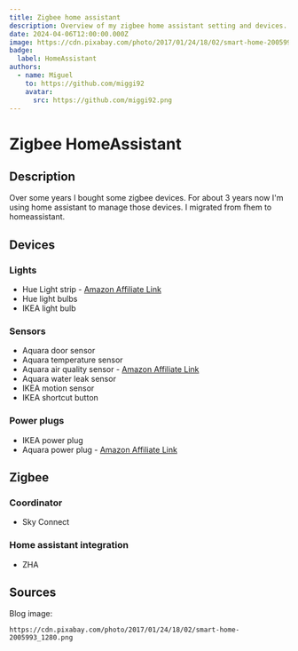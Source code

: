 ```yaml
---
title: Zigbee home assistant
description: Overview of my zigbee home assistant setting and devices.
date: 2024-04-06T12:00:00.000Z
image: https://cdn.pixabay.com/photo/2017/01/24/18/02/smart-home-2005993_1280.png
badge:
  label: HomeAssistant
authors:
  - name: Miguel
    to: https://github.com/miggi92
    avatar:
      src: https://github.com/miggi92.png
---
```


# Zigbee HomeAssistant

## Description

Over some years I bought some zigbee devices. For about 3 years now I'm using home assistant to manage those devices.  I migrated from fhem to homeassistant.

## Devices

### Lights

- Hue Light strip - [Amazon Affiliate Link](https://amzn.to/3vI0fIS)
- Hue light bulbs
- IKEA light bulb

### Sensors

- Aquara door sensor
- Aquara temperature sensor
- Aquara air quality sensor - [Amazon Affiliate Link](https://amzn.to/43NFJTO)
- Aquara water leak sensor
- IKEA motion sensor
- IKEA shortcut button

### Power plugs

- IKEA power plug
- Aquara power plug - [Amazon Affiliate Link](https://amzn.to/49uh6wy)

## Zigbee

### Coordinator

- Sky Connect

### Home assistant integration

- ZHA

## Sources

Blog image:

```text
https://cdn.pixabay.com/photo/2017/01/24/18/02/smart-home-2005993_1280.png
```
